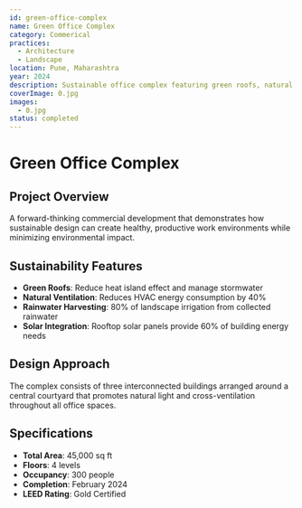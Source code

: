 ```yaml
---
id: green-office-complex
name: Green Office Complex
category: Commerical
practices:
  - Architecture
  - Landscape
location: Pune, Maharashtra
year: 2024
description: Sustainable office complex featuring green roofs, natural ventilation, and rainwater harvesting systems.
coverImage: 0.jpg
images:
  - 0.jpg
status: completed
---
```


# Green Office Complex

## Project Overview

A forward-thinking commercial development that demonstrates how sustainable design can create healthy, productive work environments while minimizing environmental impact.

## Sustainability Features

- **Green Roofs**: Reduce heat island effect and manage stormwater
- **Natural Ventilation**: Reduces HVAC energy consumption by 40%
- **Rainwater Harvesting**: 80% of landscape irrigation from collected rainwater
- **Solar Integration**: Rooftop solar panels provide 60% of building energy needs

## Design Approach

The complex consists of three interconnected buildings arranged around a central courtyard that promotes natural light and cross-ventilation throughout all office spaces.

## Specifications

- **Total Area**: 45,000 sq ft
- **Floors**: 4 levels
- **Occupancy**: 300 people
- **Completion**: February 2024
- **LEED Rating**: Gold Certified